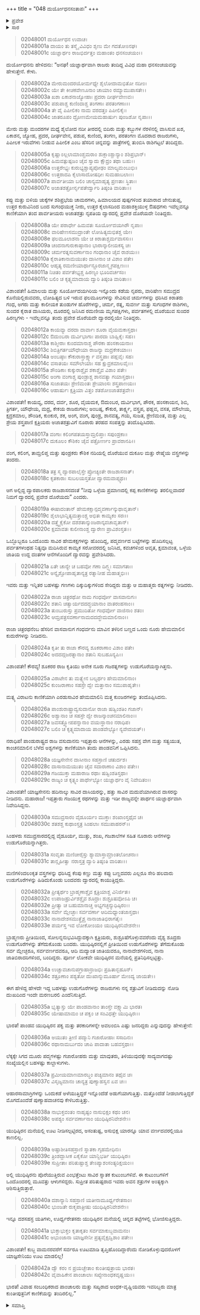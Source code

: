 +++
title = "048 ದುರ್ಯೋಧನಸಂತಾಪಃ"
+++

<details><summary>ಪ್ರವೇಶ</summary>


।।   ಓಂ ಓಂ ನಮೋ ನಾರಾಯಣಾಯ।।   ಶ್ರೀ ವೇದವ್ಯಾಸಾಯ ನಮಃ ।।

ಶ್ರೀ ಕೃಷ್ಣದ್ವೈಪಾಯನ ವೇದವ್ಯಾಸ ವಿರಚಿತ  

**ಶ್ರೀ ಮಹಾಭಾರತ**

**ಸಭಾ ಪರ್ವ**

**ದ್ಯೂತ ಪರ್ವ**

**ಅಧ್ಯಾಯ 48**

</details>


<details><summary>ಸಾರ</summary>

ಭೂಮಿಪಾಲರು ಪಾಂಡವರಿಗಾಗಿ ತಂದ ಮುಖ್ಯ ಐಶ್ವರ್ಯಗಳ ವರ್ಣನೆಯನ್ನು ದುರ್ಯೋಧನನು ಮುಂದುವರಿಸಿದುದು (1-42).

</details>


> 02048001 ದುರ್ಯೋಧನ ಉವಾಚ।  
02048001a ದಾಯಂ ತು ತಸ್ಮೈ ವಿವಿಧಂ ಶೃಣು ಮೇ ಗದತೋಽನಘ।   
02048001c ಯಜ್ಞಾರ್ಥಂ ರಾಜಭಿರ್ದತ್ತಂ ಮಹಾಂತಂ ಧನಸಂಚಯಂ।।

ದುರ್ಯೋಧನನು ಹೇಳಿದನು: “ಅನಘ! ಯಜ್ಞಾರ್ಥವಾಗಿ ರಾಜರು ತಂದಿದ್ದ ವಿವಿಧ ಮಹಾ ಧನಸಂಚಯವನ್ನು ಹೇಳುತ್ತೇನೆ. ಕೇಳು.

> 02048002a ಮೇರುಮಂದರಯೋರ್ಮಧ್ಯೇ ಶೈಲೋದಾಮಭಿತೋ ನದೀಂ।  
02048002c ಯೇ ತೇ ಕೀಚಕವೇಣೂನಾಂ ಚಾಯಾಂ ರಮ್ಯಾಮುಪಾಸತೇ।।   
02048003a ಖಶಾ ಏಕಾಶನಾಜ್ಯೋಹಾಃ ಪ್ರದರಾ ದೀರ್ಘವೇಣವಃ।  
02048003c ಪಶುಪಾಶ್ಚ ಕುಣಿಂದಾಶ್ಚ ತಂಗಣಾಃ ಪರತಂಗಣಾಃ।।  
02048004a ತೇ ವೈ ಪಿಪೀಲಿಕಂ ನಾಮ ವರದತ್ತಂ ಪಿಪೀಲಿಕೈಃ।  
02048004c ಜಾತರೂಪಂ ದ್ರೋಣಮೇಯಮಹಾರ್ಷುಃ ಪುಂಜಶೋ ನೃಪಾಃ।।

ಮೇರು ಮತ್ತು ಮಂದರಗಳ ಮಧ್ಯೆ ಶೈಲೋದ ನದೀ ತೀರದಲ್ಲಿ ಬಿದಿರು ಮತ್ತು ಕಬ್ಬುಗಳ ನೆರಳಿನಲ್ಲಿ ವಾಸಿಸುವ ಖಶ, ಏಕಾಶನ, ಜ್ಯೋಹ, ಪ್ರದರ, ದೀರ್ಘವೇನ, ಪಶುಪ, ಕುಣಿಂದ, ತಂಗಣ, ಪರತಂಗಣ ಮೊದರಾದ ರಾಜರುಗಳು, ಪಿಪೀಲಕ ಇರುವೆಗಳು ನೀಡುವ ಪಿಪೀಲಿಕ ಎಂಬ ಹೆಸರಿನ ಚಿನ್ನವನ್ನು ಪಾತ್ರೆಗಳಲ್ಲಿ ತುಂಬಿಸಿ ರಾಶಿಗಟ್ಟಲೆ ತಂದಿದ್ದರು.

> 02048005a ಕೃಷ್ಣಾಽಲ್ಲಲಾಮಾಂಶ್ಚಮರಾಂ ಶುಕ್ಲಾಂಶ್ಚಾನ್ಯಾಂ ಶಶಿಪ್ರಭಾನ್।  
02048005c ಹಿಮವತ್ಪುಷ್ಪಜಂ ಚೈವ ಸ್ವಾದು ಕ್ಷೌದ್ರಂ ತಥಾ ಬಹು।।   
02048006a ಉತ್ತರೇಭ್ಯಃ ಕುರುಭ್ಯಶ್ಚಾಪ್ಯಪೋಢಂ ಮಾಲ್ಯಮಂಬುಭಿಃ।  
02048006c ಉತ್ತರಾದಪಿ ಕೈಲಾಸಾದೋಷಧೀಃ ಸುಮಹಾಬಲಾಃ।।  
02048007a ಪಾರ್ವತೀಯಾ ಬಲಿಂ ಚಾನ್ಯಮಾಹೃತ್ಯ ಪ್ರಣತಾಃ ಸ್ಥಿತಾಃ।  
02048007c ಅಜಾತಶತ್ರೋರ್ನೃಪತೇರ್ದ್ವಾರಿ ತಿಷ್ಠಂತಿ ವಾರಿತಾಃ।।

ಕಪ್ಪು ಮತ್ತು ಬಿಳಿಯ ಚುಕ್ಕೆಗಳ ಶಶಿಪ್ರಭೆಯ ಚಾಮರಗಳು, ಹಿಮಾಲಯದ ಪುಷ್ಪಗಳಿಂದ ತಯಾರಾದ ಜೇನುತುಪ್ಪ, ಉತ್ತರ ಕುರುವಿನಿಂದ ಬಂದ ಸುಗಂಧಯುಕ್ತ ನೀರು, ಉತ್ತರ ಕೈಲಾಸದಿಂದ ಮಹಾಶಕ್ತಿಯುಳ್ಳ ಔಷಧಗಳು ಇವೆಲ್ಲವನ್ನೂ ಕಾಣಿಕೆಯಾಗಿ ತಂದ ಪಾರ್ವತೀಯರು ಅಜಾತಶತ್ರು ನೃಪತಿಯ ದ್ವಾರದಲ್ಲಿ ಪ್ರವೇಶ ದೊರೆಯದೇ ನಿಂತಿದ್ದರು.

> 02048008a ಯೇ ಪರಾರ್ಧೇ ಹಿಮವತಃ ಸೂರ್ಯೋದಯಗಿರೌ ನೃಪಾಃ।  
02048008c ವಾರಿಷೇಣಸಮುದ್ರಾಂತೇ ಲೋಹಿತ್ಯಮಭಿತಶ್ಚ ಯೇ।  
02048008e ಫಲಮೂಲಾಶನಾ ಯೇ ಚ ಕಿರಾತಾಶ್ಚರ್ಮವಾಸಸಃ।।  
02048009a ಚಂದನಾಗುರುಕಾಷ್ಠಾನಾಂ ಭಾರಾನ್ಕಾಲೀಯಕಸ್ಯ ಚ।  
02048009c ಚರ್ಮರತ್ನಸುವರ್ಣಾನಾಂ ಗಂಧಾನಾಂ ಚೈವ ರಾಶಯಃ।।   
02048010a ಕೈರಾತಿಕಾನಾಮಯುತಂ ದಾಸೀನಾಂ ಚ ವಿಶಾಂ ಪತೇ।  
02048010c ಆಹೃತ್ಯ ರಮಣೀಯಾರ್ಥಾನ್ದೂರಜಾನ್ಮೃಗಪಕ್ಷಿಣಃ।।  
02048011a ನಿಚಿತಂ ಪರ್ವತೇಭ್ಯಶ್ಚ ಹಿರಣ್ಯಂ ಭೂರಿವರ್ಚಸಂ।  
02048011c ಬಲಿಂ ಚ ಕೃತ್ಸ್ನಮಾದಾಯ ದ್ವಾರಿ ತಿಷ್ಠಂತಿ ವಾರಿತಾಃ।।

ವಿಶಾಂಪತೇ! ಹಿಮಾಲಯ ಮತ್ತು ಸೂರ್ಯೋದಯಗಿರಿಯ ಇನ್ನೊಂದು ಕಡೆಯ ನೃಪರು, ವಾರಿಷೇಣ ಸಮುದ್ರದ ಕೊನೆಯಲ್ಲಿರುವವರು, ಲೋಹಿತ್ಯದ ಬಳಿ ಇರುವ ಫಲಮೂಲಗಳನ್ನು ಸೇವಿಸುವ ಚರ್ಮಗಳನ್ನು ಧರಿಸಿದ ಕಿರಾತರು ಗಂಧ, ಅಗರು ಮತ್ತು ಕಾಲೀಯಕ ತುಂಡುಗಳ ಹೊರೆಗಳನ್ನು, ಚರ್ಮ, ರತ್ನ, ಸುವರ್ಣ ಮತ್ತು ಸುಗಂಧಗಳ ರಾಶಿಗಳು, ಸುಂದರ ಕೈರಾತ ದಾಸಿಯರು, ದೂರದಲ್ಲಿ ಜನಿಸಿದ ರಮಣೀಯ ಮೃಗಪಕ್ಷಿಗಳು, ಪರ್ವತಗಳಲ್ಲಿ ದೊರೆಯುವ ಸುಂದರ ಹಿರಣ್ಯಗಳು - ಇವೆಲ್ಲವನ್ನೂ ತಂದು ಪ್ರವೇಶ ದೊರೆಯದೇ ದ್ವಾರದಲ್ಲಿಯೇ ನಿಂತಿದ್ದರು.

> 02048012a ಕಾಯವ್ಯಾ ದರದಾ ದಾರ್ವಾಃ ಶೂರಾ ವೈಯಮಕಾಸ್ತಥಾ।  
02048012c ಔದುಂಬರಾ ದುರ್ವಿಭಾಗಾಃ ಪಾರದಾ ಬಾಹ್ಲಿಕೈಃ ಸಹ।।  
02048013a ಕಾಶ್ಮೀರಾಃ ಕುಂದಮಾನಾಶ್ಚ ಪೌರಕಾ ಹಂಸಕಾಯನಾಃ।  
02048013c ಶಿಬಿತ್ರಿಗರ್ತಯೌಧೇಯಾ ರಾಜನ್ಯಾ ಮದ್ರಕೇಕಯಾಃ।।   
02048014a ಅಂಬಷ್ಠಾಃ ಕೌಕುರಾಸ್ತಾರ್ಕ್ಷ್ಯಾ ವಸ್ತ್ರಪಾಃ ಪಹ್ಲವೈಃ ಸಹ।  
02048014c ವಸಾತಯಃ ಸಮೌಲೇಯಾಃ ಸಹ ಕ್ಷುದ್ರಕಮಾಲವೈಃ।।  
02048015a ಶೌಂಡಿಕಾಃ ಕುಕ್ಕುರಾಶ್ಚೈವ ಶಕಾಶ್ಚೈವ ವಿಶಾಂ ಪತೇ।   
02048015c ಅಂಗಾ ವಂಗಾಶ್ಚ ಪುಂಡ್ರಾಶ್ಚ ಶಾನವತ್ಯಾ ಗಯಾಸ್ತಥಾ।।  
02048016a ಸುಜಾತಯಃ ಶ್ರೇಣಿಮಂತಃ ಶ್ರೇಯಾಂಸಃ ಶಸ್ತ್ರಪಾಣಯಃ।  
02048016c ಆಹಾರ್ಷುಃ ಕ್ಷತ್ರಿಯಾ ವಿತ್ತಂ ಶತಶೋಽಜಾತಶತ್ರವೇ।।

ವಿಶಾಂಪತೇ! ಕಾಯವ್ಯ, ದರದ, ದರ್ವ, ಶೂರ, ವೈಯಮಕ, ಔದುಂಬರ, ದುರ್ವಿಭಾಗ, ಪೌರಕ, ಹಂಸಕಾಯನ, ಶಿಬಿ, ತ್ರಿಗರ್ತ, ಯೌಧೇಯ, ಮದ್ರ, ಕೇಕಯ ರಾಜರುಗಳು; ಅಂಬಷ್ಠ, ಕೌಕುರ, ತಾರ್ಕ್ಷ್ಯ, ವಸ್ತ್ರಪ, ಫಹ್ಲವ, ವಸತ, ಮೌಲೇಯ, ಕ್ಷದ್ರಕಮಾಲ, ಶೌಂಡಿಕ, ಕುಂಕುರ, ಶಕ, ಅಂಗ, ವಂಗ, ಪುಂಡ್ರ, ಶಾನವತ್ಯ, ಗಯ, ಸುಜತ, ಶ್ರೇಣಿಮಂತ, ಮತ್ತು ಎಲ್ಲ ಶ್ರೇಯ ಶಸ್ತ್ರಪಾಣಿ ಕ್ಷತ್ರಿಯರು ಅಜಾತಶತ್ರುವಿಗೆ ನೂರಾರು ತರಹದ ಸಂಪತ್ತನ್ನು ತಂದೊಪ್ಪಿಸಿದರು.

> 02048017a ವಂಗಾಃ ಕಲಿಂಗಪತಯಸ್ತಾಮ್ರಲಿಪ್ತಾಃ ಸಪುಂಡ್ರಕಾಃ।  
02048017c ದುಕೂಲಂ ಕೌಶಿಕಂ ಚೈವ ಪತ್ರೋರ್ಣಂ ಪ್ರಾವರಾನಪಿ।।

ವಂಗ, ಕಲಿಂಗ, ತಾಮ್ರಲಿಪ್ತ ಮತ್ತು ಪುಂಡ್ರಕರು ಕೌಶಿಕ ನದಿಯಲ್ಲಿ ದೊರೆಯುವ ದುಕೂಲ ಮತ್ತು ರೇಷ್ಮೆಯ ವಸ್ತ್ರಗಳನ್ನು ತಂದರು.

> 02048018a ತತ್ರ ಸ್ಮ ದ್ವಾರಪಾಲೈಸ್ತೇ ಪ್ರೋಚ್ಯಂತೇ ರಾಜಶಾಸನಾತ್।   
02048018c ಕೃತಕಾರಾಃ ಸುಬಲಯಸ್ತತೋ ದ್ವಾರಮವಾಪ್ಸ್ಯಥ।।

ಆಗ ಅಲ್ಲಿದ್ದ ದ್ವಾರಪಾಲಕರು ರಾಜಶಾಸನದಂತೆ “ನೀವು ಒಳ್ಳೆಯ ಪ್ರಮಾಣದಲ್ಲಿ ಕಪ್ಪ ಕಾಣಿಕೆಗಳನ್ನು ತರಲಿಲ್ಲವಾದರೆ ನಿಮಗೆ ದ್ವಾರದಲ್ಲಿ ಪ್ರವೇಶ ದೊರೆಯದು” ಎಂದರು.

> 02048019a ಈಷಾದಂತಾನ್ ಹೇಮಕಕ್ಷಾನ್ಪದ್ಮವರ್ಣಾನ್ಕುಥಾವೃತಾನ್।  
02048019c ಶೈಲಾಭಾನ್ನಿತ್ಯಮತ್ತಾಂಶ್ಚ ಅಭಿತಃ ಕಾಮ್ಯಕಂ ಸರಃ।।   
02048020a ದತ್ತ್ವೈಕೈಕೋ ದಶಶತಾನ್ಕುಂಜರಾನ್ಕವಚಾವೃತಾನ್।  
02048020c ಕ್ಷಮಾವತಃ ಕುಲೀನಾಂಶ್ಚ ದ್ವಾರೇಣ ಪ್ರಾವಿಶಂಸ್ತತಃ।।

ಒಬ್ಬೊಬ್ಬರೂ ಒಂದೊಂದು ಸಾವಿರ ಹೇಮಕಕ್ಷಗಳನ್ನು ಹೊಂದಿದ್ದ, ಪದ್ಮವರ್ಣದ ಬಟ್ಟೆಗಳನ್ನು ಹೊದಿಸಲ್ಪಟ್ಟ ಪರ್ವತಗಳಂಥಹ ನಿತ್ಯವೂ ಮದಿಸಿರುವ ಕಾಮ್ಯಕ ಸರೋವರದಲ್ಲಿ ಜನಿಸಿದ, ಕವಚಗಳಿಂದ ಆವೃತ, ಕ್ಷಮಾವಂತ, ಒಳ್ಳೆಯ ಜಾತಿಯ ಉದ್ದ ದಂತಗಳ ಆನೆಗಳೊಂದಿಗೆ ದ್ವಾರವನ್ನು ಪ್ರವೇಶಿಸಿದರು.

> 02048021a ಏತೇ ಚಾನ್ಯೇ ಚ ಬಹವೋ ಗಣಾ ದಿಗ್ಭ್ಯಃ ಸಮಾಗತಾಃ।  
02048021c ಅನ್ಯೈಶ್ಚೋಪಾಹೃತಾನ್ಯತ್ರ ರತ್ನಾನೀಹ ಮಹಾತ್ಮಭಿಃ।।

ಇವರು ಮತ್ತು ಇನ್ನಿತರ ಬಹಳಷ್ಟು ಗಣಗಳು ದಿಕ್ಕುದಿಕ್ಕುಗಳಿಂದ ಸೇರಿದ್ದರು ಮತ್ತು ಆ ಮಹಾತ್ಮರು ರತ್ನಗಳನ್ನು ನೀಡಿದರು.

> 02048022a ರಾಜಾ ಚಿತ್ರರಥೋ ನಾಮ ಗಂಧರ್ವೋ ವಾಸವಾನುಗಃ।  
02048022c ಶತಾನಿ ಚತ್ವಾರ್ಯದದದ್ಧಯಾನಾಂ ವಾತರಂಹಸಾಂ।।  
02048023a ತುಂಬುರುಸ್ತು ಪ್ರಮುದಿತೋ ಗಂಧರ್ವೋ ವಾಜಿನಾಂ ಶತಂ।  
02048023c ಆಮ್ರಪತ್ರಸವರ್ಣಾನಾಮದದದ್ಧೇಮಮಾಲಿನಾಂ।।

ರಾಜಾ ಚಿತ್ರರಥನೆಂಬ ಹೆಸರಿನ ವಾಸವಾನುಗ ಗಂಧರ್ವನು ಮಾವಿನ ತಳಿರಿನ ಬಣ್ಣದ ಒಂದು ನೂರು ಹೇಮಮಾಲಿನ ಕುದುರೆಗಳನ್ನು ನೀಡಿದನು.

> 02048024a ಕೃತೀ ತು ರಾಜಾ ಕೌರವ್ಯ ಶೂಕರಾಣಾಂ ವಿಶಾಂ ಪತೇ।  
02048024c ಅದದದ್ಗಜರತ್ನಾನಾಂ ಶತಾನಿ ಸುಬಹೂನ್ಯಪಿ।।

ವಿಶಾಂಪತೇ! ಕೌರವ್ಯ! ಶೂಕರರ ರಾಜ ಕೃತಿಯು ಅನೇಕ ನೂರು ಗಜರತ್ನಗಳನ್ನು ಉಡುಗೊರೆಯನ್ನಾಗಿತ್ತನು.

> 02048025a ವಿರಾಟೇನ ತು ಮತ್ಸ್ಯೇನ ಬಲ್ಯರ್ಥಂ ಹೇಮಮಾಲಿನಾಂ।  
02048025c ಕುಂಜರಾಣಾಂ ಸಹಸ್ರೇ ದ್ವೇ ಮತ್ತಾನಾಂ ಸಮುಪಾಹೃತೇ।।

ಮತ್ಸ್ಯ ವಿರಾಟನು ಕಾಣಿಕೆಯಾಗಿ ಎರಡುಸಾವಿರ ಹೇಮಮಾಲಿನಿ ಮತ್ತ ಕುಂಜರಗಳನ್ನು ತಂದೊಪ್ಪಿಸಿದನು.

> 02048026a ಪಾಂಶುರಾಷ್ಟ್ರಾದ್ವಸುದಾನೋ ರಾಜಾ ಷಡ್ವಿಂಶತಿಂ ಗಜಾನ್।  
02048026c ಅಶ್ವಾನಾಂ ಚ ಸಹಸ್ರೇ ದ್ವೇ ರಾಜನ್ಕಾಂಚನಮಾಲಿನಾಂ।।  
02048027a ಜವಸತ್ತ್ವೋಪಪನ್ನಾನಾಂ ವಯಃಸ್ಥಾನಾಂ ನರಾಧಿಪ।   
02048027c ಬಲಿಂ ಚ ಕೃತ್ಸ್ನಮಾದಾಯ ಪಾಂಡವೇಭ್ಯೋ ನ್ಯವೇದಯತ್।।

ನರಾಧಿಪ! ಪಾಂಡುರಾಷ್ಟ್ರದ ರಾಜ ವಸುದಾನನು ಇಪ್ಪತ್ತಾರು ಆನೆಗಳನ್ನು, ಎರಡು ಸಹಸ್ರ ವೇಗ ಮತ್ತು ಸತ್ವಯುತ, ಕಾಂಚನಮಾಲಿನ ಬೆಳೆದ ಅಶ್ವಗಳನ್ನು ಕಾಣಿಕೆಯಾಗಿ ತಂದು ಪಾಂಡವನಿಗೆ ಒಪ್ಪಿಸಿದನು.

> 02048028a ಯಜ್ಞಸೇನೇನ ದಾಸೀನಾಂ ಸಹಸ್ರಾಣಿ ಚತುರ್ದಶ।  
02048028c ದಾಸಾನಾಮಯುತಂ ಚೈವ ಸದಾರಾಣಾಂ ವಿಶಾಂ ಪತೇ।।   
02048029a ಗಜಯುಕ್ತಾ ಮಹಾರಾಜ ರಥಾಃ ಷಡ್ವಿಂಶತಿಸ್ತಥಾ।  
02048029c ರಾಜ್ಯಂ ಚ ಕೃತ್ಸ್ನಂ ಪಾರ್ಥೇಭ್ಯೋ ಯಜ್ಞಾರ್ಥಂ ವೈ ನಿವೇದಿತಂ।।

ವಿಶಾಂಪತೇ! ಯಾಜ್ಞಸೇನನು ಹದಿನಾಲ್ಕು ಸಾವಿರ ದಾಸಿಯರನ್ನು, ಹತ್ತು ಸಾವಿರ ಮದುವೆಯಾಗಿರುವ ದಾಸರನ್ನು ನೀಡಿದನು. ಮಹಾರಾಜ! ಇಪ್ಪತ್ತಾರು ಗಜಯುಕ್ತ ರಥಗಳನ್ನು ಮತ್ತು ಇಡೀ ರಾಜ್ಯವನ್ನೇ ಪಾರ್ಥನ ಯಜ್ಞಾರ್ಥವಾಗಿ ನಿವೇದಿಸಿದ್ದನು.

> 02048030a ಸಮುದ್ರಸಾರಂ ವೈಡೂರ್ಯಂ ಮುಕ್ತಾಃ ಶಂಖಾಂಸ್ತಥೈವ ಚ।  
02048030c ಶತಶಶ್ಚ ಕುಥಾಂಸ್ತತ್ರ ಸಿಂಹಲಾಃ ಸಮುಪಾಹರನ್।।

ಸಿಂಹಳರು ಸಮುದ್ರಸಾರದಲ್ಲಿದ್ದ ವೈಡೂರ್ಯ, ಮುತ್ತು, ಶಂಖ, ಗಜಶಾಲೆಗಳ ಸಹಿತ ನೂರಾರು ಆನೆಗಳನ್ನು ಉಡುಗೊರೆಯನ್ನಾಗಿತ್ತರು.

> 02048031a ಸಂವೃತಾ ಮಣಿಚೀರೈಸ್ತು ಶ್ಯಾಮಾಸ್ತಾಮ್ರಾಂತಲೋಚನಾಃ।  
02048031c ತಾನ್ಗೃಹೀತ್ವಾ ನರಾಸ್ತತ್ರ ದ್ವಾರಿ ತಿಷ್ಠಂತಿ ವಾರಿತಾಃ।।

ಮಣಿಗಳಿಂದಲಂಕೃತ ವಸ್ತ್ರಗಳನ್ನು ಧರಿಸಿದ್ದ ಕೆಂಪು ಕಣ್ಣು ಮತ್ತು ಕಪ್ಪು ಬಣ್ಣದವರು ಎಲ್ಲರೂ ಸೇರಿ ಹಲವಾರು ಉಡುಗೊರೆಗಳನ್ನು ಹಿಡಿದುಕೊಂಡು ಬಂದವರು ದ್ವಾರದಲ್ಲಿ ಕಾಯುತ್ತಿದ್ದರು.

> 02048032a ಪ್ರೀತ್ಯರ್ಥಂ ಬ್ರಾಹ್ಮಣಾಶ್ಚೈವ ಕ್ಷತ್ರಿಯಾಶ್ಚ ವಿನಿರ್ಜಿತಃ।  
02048032c ಉಪಾಜಹ್ರುರ್ವಿಶಶ್ಚೈವ ಶೂದ್ರಾಃ ಶುಶ್ರೂಷವೋಽಪಿ ಚ।  
02048032e ಪ್ರೀತ್ಯಾ ಚ ಬಹುಮಾನಾಚ್ಚ ಅಭ್ಯಗಚ್ಛನ್ಯುಧಿಷ್ಠಿರಂ।।   
02048033a ಸರ್ವೇ ಮ್ಲೇಚ್ಛಾಃ ಸರ್ವವರ್ಣಾ ಆದಿಮಧ್ಯಾಂತಜಾಸ್ತಥಾ।  
02048033c ನಾನಾದೇಶಸಮುತ್ಥೈಶ್ಚ ನಾನಾಜಾತಿಭಿರಾಗತೈಃ।  
02048033e ಪರ್ಯಸ್ತ ಇವ ಲೋಕೋಽಯಂ ಯುಧಿಷ್ಠಿರನಿವೇಶನೇ।।

ಬ್ರಾಹ್ಮಣರು ಪ್ರೀತಿಯಿಂದ, ಸೋಲನ್ನನುಭವಿಸಿದ್ದುದಕ್ಕಾಗಿ ಕ್ಷತ್ರಿಯರು, ಶುಶ್ರೂಷೆಗೊಳ್ಳುವವರೆಂದು ವೈಶ್ಯ ಶೂದ್ರರು ಉಡುಗೊರೆಗಳನ್ನು ತೆಗೆದುಕೊಂಡು ಬಂದರು. ಯುಧಿಷ್ಠಿರನಲ್ಲಿಗೆ ಪ್ರೀತಿಯಿಂದ ಉಡುಗೊರೆಗಳನ್ನು ತೆಗೆದುಕೊಂಡು ಸರ್ವ ಮ್ಲೇಚ್ಛರೂ, ಸರ್ವವರ್ಣದವರೂ, ಆದಿ ಮದ್ಯಾಂತ ಜಾತಿಯವರೂ, ನಾನಾದೇಶಗಳಿಂದ, ನಾನಾ ಜಾತಿಬಿರಾದರಿಗಳಿಂದ, ಬಂದಿದ್ದರು. ಪೂರ್ಣ ಲೋಕವೇ ಯುಧಿಷ್ಠಿರನ ಮನೆಯಲ್ಲಿ ಪ್ರತಿನಿಧಿಸಲ್ಪಟ್ಟಿತ್ತು.

> 02048034a ಉಚ್ಚಾವಚಾನುಪಗ್ರಾಹಾನ್ರಾಜಭಿಃ ಪ್ರಹಿತಾನ್ಬಹೂನ್।  
02048034c ಶತ್ರೂಣಾಂ ಪಶ್ಯತೋ ದುಃಖಾನ್ಮುಮೂರ್ಷಾ ಮೇಽದ್ಯ ಜಾಯತೇ।।

ಈಗ ಹೇಳಿದ್ದ ಹೇಳದೇ ಇದ್ದ ಬಹಳಷ್ಟು ಉಡುಗೊರೆಗಳನ್ನು ರಾಜರುಗಳು ನನ್ನ ಶತ್ರುವಿಗೆ ನೀಡಿದುದನ್ನು ನೋಡಿ ದುಃಖದಿಂದ ಇಂದೇ ಮರಣಬರಲಿ ಎಂದೆನಿಸುತ್ತಿದೆ.

> 02048035a ಭೃತ್ಯಾಸ್ತು ಯೇ ಪಾಂಡವಾನಾಂ ತಾಂಸ್ತೇ ವಕ್ಷ್ಯಾಮಿ ಭಾರತ।  
02048035c ಯೇಷಾಮಾಮಂ ಚ ಪಕ್ವಂ ಚ ಸಂವಿಧತ್ತೇ ಯುಧಿಷ್ಠಿರಃ।।

ಭಾರತ! ಪಾಂಡವ ಯುಧಿಷ್ಠಿರನ ಪಕ್ವ ಮತ್ತು ತರಕಾರಿಗಳನ್ನೇ ಅವಲಂಬಿಸಿ ಎಷ್ಟು ಜನರಿದ್ದರು ಎನ್ನುವುದನ್ನು ಹೇಳುತ್ತೇನೆ:

> 02048036a ಅಯುತಂ ತ್ರೀಣಿ ಪದ್ಮಾನಿ ಗಜಾರೋಹಾಃ ಸಸಾದಿನಃ।  
02048036c ರಥಾನಾಮರ್ಬುದಂ ಚಾಪಿ ಪಾದಾತಾ ಬಹವಸ್ತಥಾ।।

ಲೆಕ್ಕಕ್ಕೇ ಸಿಗದ ಮೂರು ಪದ್ಮಗಳಷ್ಟು ಗಜಾರೋಹರು ಮತ್ತು ಮಾವುತರು, ತಿಳಿಯುವುದಕ್ಕೇ ಸಾದ್ಯವಾಗದಷ್ಟು ಸಂಖ್ಯೆಯಲ್ಲಿನ ಬಹಳಷ್ಟು ಕಾಲ್ದಾಳುಗಳು.

> 02048037a ಪ್ರಮೀಯಮಾಣಮಾರಬ್ಧಂ ಪಚ್ಯಮಾನಂ ತಥೈವ ಚ।  
02048037c ವಿಸೃಜ್ಯಮಾನಂ ಚಾನ್ಯತ್ರ ಪುಣ್ಯಾಹಸ್ವನ ಏವ ಚ।।

ಆಹಾರಸಾಮಾಗ್ರಿಗಳನ್ನು ಒಂದುಕಡೆ ಅಳೆಯುತ್ತಿದ್ದರೆ ಇನ್ನೊಂದೆಡೆ ಅಡುಗೆಯಾಗುತ್ತಿತ್ತು. ಮತ್ತೊಂದೆಡೆ ನೀಡಲಾಗುತ್ತಿದ್ದರೆ ಮೊಗದೊಂದೆಡೆ ಪುಣ್ಯಾಹವಾಚನವು ಕೇಳಿಬರುತ್ತಿತ್ತು.

> 02048038a ನಾಭುಕ್ತವಂತಂ ನಾಹೃಷ್ಟಂ ನಾಸುಭಿಕ್ಷಂ ಕಥಂ ಚನ।  
02048038c ಅಪಶ್ಯಂ ಸರ್ವವರ್ಣಾನಾಂ ಯುಧಿಷ್ಠಿರನಿವೇಶನೇ।।

ಯುಧಿಷ್ಠಿರನ ಮನೆಯಲ್ಲಿ ಊಟ ನೀಡಿಸಲ್ಪಟ್ಟಿರದ, ಅಸಂತುಷ್ಟ, ಅಸುಭಿಕ್ಷ ಯಾರನ್ನೂ ಯಾವ ವರ್ಣದವರಲ್ಲಿಯೂ ಕಾಣಲಿಲ್ಲ.

> 02048039a ಅಷ್ಟಾಶೀತಿಸಹಸ್ರಾಣಿ ಸ್ನಾತಕಾ ಗೃಹಮೇಧಿನಃ।  
02048039c ತ್ರಿಂಶದ್ದಾಸೀಕ ಏಕೈಕೋ ಯಾನ್ಬಿಭರ್ತಿ ಯುಧಿಷ್ಠಿರಃ।   
02048039e ಸುಪ್ರೀತಾಃ ಪರಿತುಷ್ಟಾಶ್ಚ ತೇಽಪ್ಯಾಶಂಸಂತ್ಯರಿಕ್ಷಯಂ।।

ಅಲ್ಲಿ ಯುಧಿಷ್ಠಿರನು ಪೊರೆಯುತ್ತಿರುವ ಎಂಭತ್ತೆಂಟು ಸಾವಿರ ಸ್ನಾತಕ ಕುಟುಂಬಗಳಿವೆ. ಈ ಕುಟುಂಬಗಳಿಗೆ ಒಂದೊಂದರಲ್ಲಿ ಮೂವತ್ತು ಆಳುಗಳಿದ್ದರು. ಸುಪ್ರೀತ ಪರಿತುಷ್ಟರಾದ ಇವರು ಅವನ ಶತ್ರುಗಳ ಅಂತ್ಯಕ್ಕಾಗಿ ಆಶಿಸುತ್ತಿರುತ್ತಾರೆ.

> 02048040a ದಶಾನ್ಯಾನಿ ಸಹಸ್ರಾಣಿ ಯತೀನಾಮೂರ್ಧ್ವರೇತಸಾಂ।  
02048040c ಭುಂಜತೇ ರುಕ್ಮಪಾತ್ರೀಷು ಯುಧಿಷ್ಠಿರನಿವೇಶನೇ।।

ಇನ್ನೂ ದಶಸಹಸ್ರ ಯತಿಗಳು, ಊರ್ಧ್ವರೇತಸರು ಯುಧಿಷ್ಠಿರನ ಮನೆಯಲ್ಲಿ ಚಿನ್ನದ ತಟ್ಟೆಗಳಲ್ಲಿ ಭೋಜಿಸುತ್ತಿದ್ದರು.

> 02048041a ಭುಕ್ತಾಭುಕ್ತಂ ಕೃತಾಕೃತಂ ಸರ್ವಮಾಕುಬ್ಜವಾಮನಂ।  
02048041c ಅಭುಂಜಾನಾ ಯಾಜ್ಞಸೇನೀ ಪ್ರತ್ಯವೈಕ್ಷದ್ವಿಶಾಂ ಪತೇ।।

ವಿಶಾಂಪತೇ! ಕುಬ್ಜ ವಾಮನರವರೆಗೆ ಸರ್ವರೂ ಊಟಮಾಡಿ ತೃಪ್ತಿಹೊಂದಿದ್ದಾರೆಂದು ನೋಡಿಕೊಳ್ಳುವುದರೊಳಗೆ ಯಾಜ್ಞಸೇನಿಯು ಊಟ ಮಾಡಲಿಲ್ಲ!

> 02048042a ದ್ವೌ ಕರಂ ನ ಪ್ರಯಚ್ಛೇತಾಂ ಕುಂತೀಪುತ್ರಾಯ ಭಾರತ।  
02048042c ವೈವಾಹಿಕೇನ ಪಾಂಚಾಲಾಃ ಸಖ್ಯೇನಾಂಧಕವೃಷ್ಣಯಃ।।

ಭಾರತ! ವಿವಾಹ ಸಂಬಂಧಿಕರಾದ ಪಾಂಚಾಲರು ಮತ್ತು ಸಖ್ಯರಾದ ಅಂಧಕ-ವೃಷ್ಣಿಯವರು ಇವರಿಬ್ಬರು ಮಾತ್ರ ಕುಂತೀಪುತ್ರನಿಗೆ ಕಾಣಿಕೆಯನ್ನು ತಂದಿರಲಿಲ್ಲ.”



<details><summary>ಸಮಾಪ್ತಿ</summary>


ಇತಿ ಶ್ರೀ ಮಹಾಭಾರತೇ ಸಭಾಪರ್ವಣಿ ದ್ಯೂತಪರ್ವಣಿ ದುರ್ಯೋಧನಸಂತಾಪೇ ಅಷ್ಟಚತ್ವಾರಿಂಶೋಽಧ್ಯಾಯಃ।।  
ಇದು ಶ್ರೀ ಮಹಾಭಾರತದಲ್ಲಿ ಸಭಾಪರ್ವದಲ್ಲಿ ದ್ಯೂತಪರ್ವದಲ್ಲಿ ದುರ್ಯೋಧನಸಂತಾಪ ಎನ್ನುವ ನಲವತ್ತೆಂಟನೆಯ ಅಧ್ಯಾಯವು.



</details>
